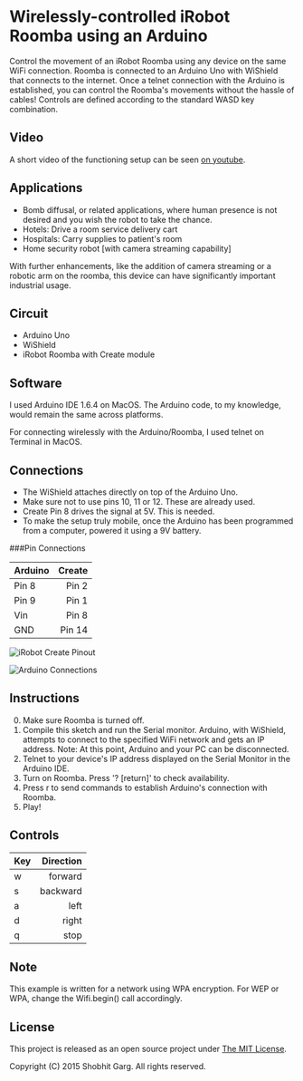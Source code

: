 # Wirelessly-controlled iRobot Roomba using an Arduino
 
Control the movement of an iRobot Roomba using any device on the same WiFi connection. Roomba is connected to an Arduino Uno with WiShield that connects to the internet. Once a telnet connection with the Arduino is established, you can control the Roomba's movements without the hassle of cables! Controls are defined according to the standard WASD key combination.

## Video
A short video of the functioning setup can be seen [on youtube](https://youtu.be/BKgicwag0y0).


## Applications

* Bomb diffusal, or related applications, where human presence is not desired and you wish the robot to take the chance.
* Hotels: Drive a room service delivery cart
* Hospitals: Carry supplies to patient's room
* Home security robot [with camera streaming capability]

With further enhancements, like the addition of camera streaming or a robotic arm on the roomba, this device can have significantly important industrial usage.


## Circuit

* Arduino Uno
* WiShield 
* iRobot Roomba with Create module

## Software

I used Arduino IDE 1.6.4 on MacOS. The Arduino code, to my knowledge, would remain the same across platforms.

For connecting wirelessly with the Arduino/Roomba, I used telnet on Terminal in MacOS.


## Connections

* The WiShield attaches directly on top of the Arduino Uno. 
* Make sure not to use pins 10, 11 or 12. These are already used. 
* Create Pin 8 drives the signal at 5V. This is needed. 
* To make the setup truly mobile, once the Arduino has been programmed from a computer, powered it using a 9V battery. 

###Pin Connections

| Arduino       | Create        | 
| ------------- | -------------:|
| Pin 8         | Pin 2         | 
| Pin 9         | Pin 1         |   
| Vin           | Pin 8         |   
| GND           | Pin 14        |   

![iRobot Create Pinout](http://s2.postimg.org/bvy36pmd5/roomba_create_pinout.png "iRobot Create Pinout")

![Arduino Connections](http://s15.postimg.org/h8s0b0mq3/arduino_connections.png "Arduino Uno connections") 

## Instructions 

0. Make sure Roomba is turned off. 
1. Compile this sketch and run the Serial monitor. Arduino, with
WiShield, attempts to connect to the specified WiFi network and gets 
an IP address. 
Note: At this point, Arduino and your PC can be disconnected. 
2. Telnet to your device's IP address displayed on the Serial Monitor in the Arduino IDE. 
3. Turn on Roomba. Press '? [return]' to check availability.
4. Press r to send commands to establish Arduino's connection with Roomba.
5. Play!


## Controls

| Key    | Direction |
| ------ | ---------:|
| w      | forward   |
| s      | backward  |
| a      | left      |
| d      | right     |
| q      | stop      |


## Note
This example is written for a network using WPA encryption. For
WEP or WPA, change the Wifi.begin() call accordingly.


## License
This project is released as an open source project under [The MIT License](https://github.com/gargshobhit90/Roomba-WiFi/blob/master/LICENSE).

Copyright (C) 2015 Shobhit Garg. All rights reserved.
